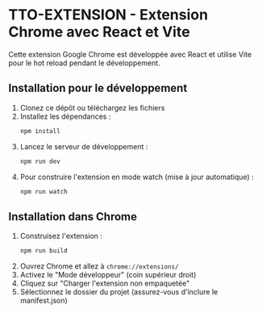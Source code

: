 # TTO-EXTENSION - Extension Chrome avec React et Vite

Cette extension Google Chrome est développée avec React et utilise Vite pour le hot reload pendant le développement.

## Installation pour le développement

1. Clonez ce dépôt ou téléchargez les fichiers
2. Installez les dépendances :
   ```bash
   npm install
   ```
3. Lancez le serveur de développement :
   ```bash
   npm run dev
   ```
4. Pour construire l'extension en mode watch (mise à jour automatique) :
   ```bash
   npm run watch
   ```

## Installation dans Chrome

1. Construisez l'extension :
   ```bash
   npm run build
   ```
2. Ouvrez Chrome et allez à `chrome://extensions/`
3. Activez le "Mode développeur" (coin supérieur droit)
4. Cliquez sur "Charger l'extension non empaquetée"
5. Sélectionnez le dossier du projet (assurez-vous d'inclure le manifest.json)
